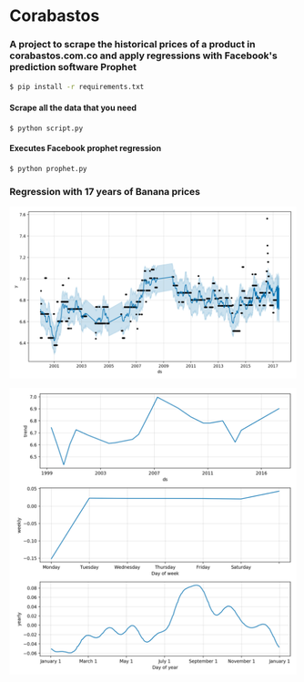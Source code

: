 # Corabastos

### A project to scrape the historical prices of a product in corabastos.com.co and apply regressions with Facebook's prediction software Prophet


```sh
$ pip install -r requirements.txt
```

#### Scrape all the data that you need
```
$ python script.py 
```

#### Executes Facebook prophet regression
```
$ python prophet.py
```

### Regression with 17 years of Banana prices

![alt text](https://github.com/igomez10/corabastos/blob/master/Images/figure1.png?raw=true "Regression with 17 years of Banana prices")




![alt text](https://github.com/igomez10/corabastos/blob/master/Images/figure2.png?raw=true "Regression with 17 years of Banana prices")
